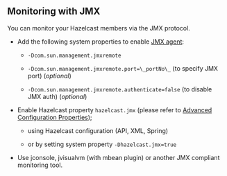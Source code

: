 

## Monitoring with JMX

You can monitor your Hazelcast members via the JMX protocol.

-   Add the following system properties to enable [JMX agent](http://download.oracle.com/javase/1.5.0/docs/guide/management/agent.html):

    - `-Dcom.sun.management.jmxremote`

    - `-Dcom.sun.management.jmxremote.port=\_portNo\_` (to specify JMX port) (*optional*)

    - `-Dcom.sun.management.jmxremote.authenticate=false` (to disable JMX auth) (*optional*)


-   Enable Hazelcast property `hazelcast.jmx` (please refer to [Advanced Configuration Properties](#advanced-configuration-properties));

    -   using Hazelcast configuration (API, XML, Spring)

    -   or by setting system property `-Dhazelcast.jmx=true`

-   Use jconsole, jvisualvm (with mbean plugin) or another JMX compliant monitoring tool.
